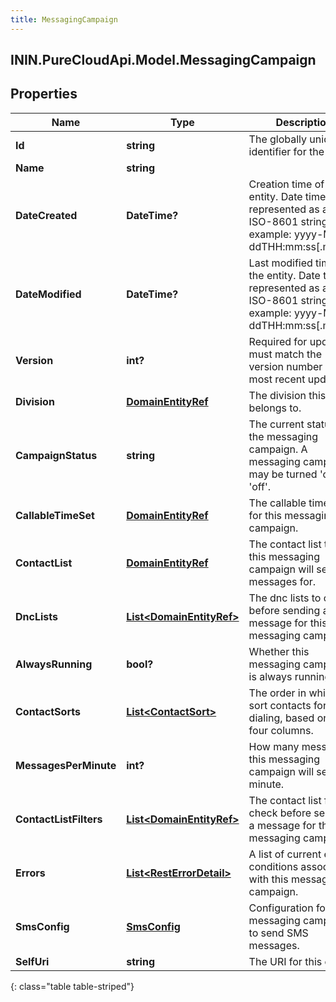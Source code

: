 ```yaml
---
title: MessagingCampaign
---
```

## ININ.PureCloudApi.Model.MessagingCampaign

## Properties

|Name | Type | Description | Notes|
|------------ | ------------- | ------------- | -------------|
| **Id** | **string** | The globally unique identifier for the object. | [optional] |
| **Name** | **string** |  | [optional] |
| **DateCreated** | **DateTime?** | Creation time of the entity. Date time is represented as an ISO-8601 string. For example: yyyy-MM-ddTHH:mm:ss[.mmm]Z | [optional] |
| **DateModified** | **DateTime?** | Last modified time of the entity. Date time is represented as an ISO-8601 string. For example: yyyy-MM-ddTHH:mm:ss[.mmm]Z | [optional] |
| **Version** | **int?** | Required for updates, must match the version number of the most recent update | [optional] |
| **Division** | [**DomainEntityRef**](DomainEntityRef.html) | The division this entity belongs to. | [optional] |
| **CampaignStatus** | **string** | The current status of the messaging campaign. A messaging campaign may be turned &#39;on&#39; or &#39;off&#39;. | [optional] |
| **CallableTimeSet** | [**DomainEntityRef**](DomainEntityRef.html) | The callable time set for this messaging campaign. | [optional] |
| **ContactList** | [**DomainEntityRef**](DomainEntityRef.html) | The contact list that this messaging campaign will send messages for. | |
| **DncLists** | [**List&lt;DomainEntityRef&gt;**](DomainEntityRef.html) | The dnc lists to check before sending a message for this messaging campaign. | [optional] |
| **AlwaysRunning** | **bool?** | Whether this messaging campaign is always running | [optional] |
| **ContactSorts** | [**List&lt;ContactSort&gt;**](ContactSort.html) | The order in which to sort contacts for dialing, based on up to four columns. | [optional] |
| **MessagesPerMinute** | **int?** | How many messages this messaging campaign will send per minute. | |
| **ContactListFilters** | [**List&lt;DomainEntityRef&gt;**](DomainEntityRef.html) | The contact list filter to check before sending a message for this messaging campaign. | [optional] |
| **Errors** | [**List&lt;RestErrorDetail&gt;**](RestErrorDetail.html) | A list of current error conditions associated with this messaging campaign. | [optional] |
| **SmsConfig** | [**SmsConfig**](SmsConfig.html) | Configuration for this messaging campaign to send SMS messages. | [optional] |
| **SelfUri** | **string** | The URI for this object | [optional] |
{: class="table table-striped"}


